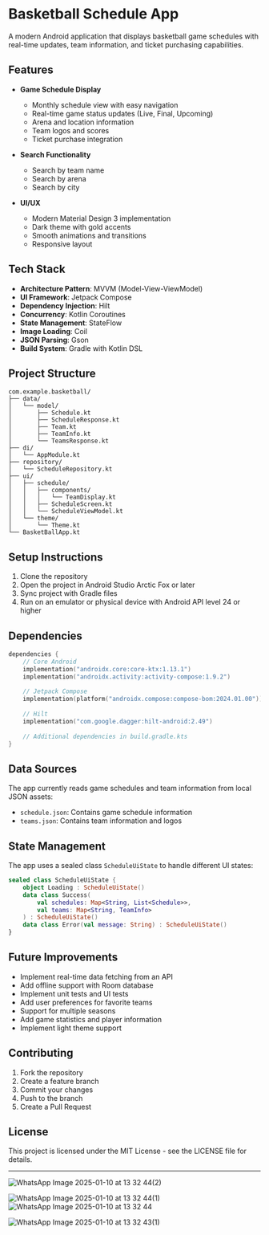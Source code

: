 # Basketball Schedule App

A modern Android application that displays basketball game schedules with real-time updates, team information, and ticket purchasing capabilities.

## Features

- **Game Schedule Display**
  - Monthly schedule view with easy navigation
  - Real-time game status updates (Live, Final, Upcoming)
  - Arena and location information
  - Team logos and scores
  - Ticket purchase integration

- **Search Functionality**
  - Search by team name
  - Search by arena
  - Search by city

- **UI/UX**
  - Modern Material Design 3 implementation
  - Dark theme with gold accents
  - Smooth animations and transitions
  - Responsive layout

## Tech Stack

- **Architecture Pattern**: MVVM (Model-View-ViewModel)
- **UI Framework**: Jetpack Compose
- **Dependency Injection**: Hilt
- **Concurrency**: Kotlin Coroutines
- **State Management**: StateFlow
- **Image Loading**: Coil
- **JSON Parsing**: Gson
- **Build System**: Gradle with Kotlin DSL

## Project Structure

```
com.example.basketball/
├── data/
│   └── model/
│       ├── Schedule.kt
│       ├── ScheduleResponse.kt
│       ├── Team.kt
│       ├── TeamInfo.kt
│       └── TeamsResponse.kt
├── di/
│   └── AppModule.kt
├── repository/
│   └── ScheduleRepository.kt
├── ui/
│   ├── schedule/
│   │   ├── components/
│   │   │   └── TeamDisplay.kt
│   │   ├── ScheduleScreen.kt
│   │   └── ScheduleViewModel.kt
│   └── theme/
│       └── Theme.kt
└── BasketBallApp.kt
```

## Setup Instructions

1. Clone the repository
2. Open the project in Android Studio Arctic Fox or later
3. Sync project with Gradle files
4. Run on an emulator or physical device with Android API level 24 or higher

## Dependencies

```kotlin
dependencies {
    // Core Android
    implementation("androidx.core:core-ktx:1.13.1")
    implementation("androidx.activity:activity-compose:1.9.2")
    
    // Jetpack Compose
    implementation(platform("androidx.compose:compose-bom:2024.01.00"))
    
    // Hilt
    implementation("com.google.dagger:hilt-android:2.49")
    
    // Additional dependencies in build.gradle.kts
}
```

## Data Sources

The app currently reads game schedules and team information from local JSON assets:
- `schedule.json`: Contains game schedule information
- `teams.json`: Contains team information and logos

## State Management

The app uses a sealed class `ScheduleUiState` to handle different UI states:
```kotlin
sealed class ScheduleUiState {
    object Loading : ScheduleUiState()
    data class Success(
        val schedules: Map<String, List<Schedule>>,
        val teams: Map<String, TeamInfo>
    ) : ScheduleUiState()
    data class Error(val message: String) : ScheduleUiState()
}
```

## Future Improvements

- Implement real-time data fetching from an API
- Add offline support with Room database
- Implement unit tests and UI tests
- Add user preferences for favorite teams
- Support for multiple seasons
- Add game statistics and player information
- Implement light theme support

## Contributing

1. Fork the repository
2. Create a feature branch
3. Commit your changes
4. Push to the branch
5. Create a Pull Request

## License

This project is licensed under the MIT License - see the LICENSE file for details.
************************************************
![WhatsApp Image 2025-01-10 at 13 32 44(2)](https://github.com/user-attachments/assets/550da26e-cafd-434b-8de3-d833618c8dbc)

![WhatsApp Image 2025-01-10 at 13 32 44(1)](https://github.com/user-attachments/assets/5db2469b-61c9-4854-acc2-96e05f295515)
![WhatsApp Image 2025-01-10 at 13 32 44](https://github.com/user-attachments/assets/b4b92ed9-2701-42e4-b85f-7788e121f7d1)

![WhatsApp Image 2025-01-10 at 13 32 43(1)](https://github.com/user-attachments/assets/f4b98565-50b5-4566-a1b9-9c488e6845ee)



